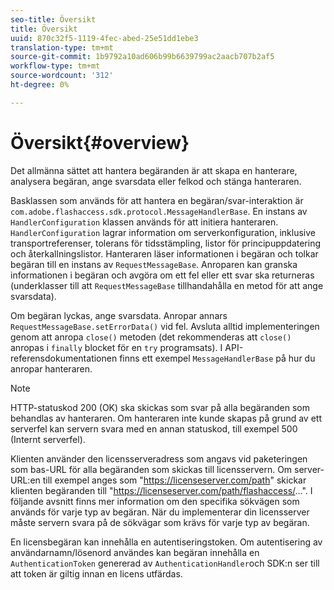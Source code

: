 ```yaml
---
seo-title: Översikt
title: Översikt
uuid: 870c32f5-1119-4fec-abed-25e51dd1ebe3
translation-type: tm+mt
source-git-commit: 1b9792a10ad606b99b6639799ac2aacb707b2af5
workflow-type: tm+mt
source-wordcount: '312'
ht-degree: 0%

---
```



# Översikt{#overview}

Det allmänna sättet att hantera begäranden är att skapa en hanterare, analysera begäran, ange svarsdata eller felkod och stänga hanteraren.

Basklassen som används för att hantera en begäran/svar-interaktion är `com.adobe.flashaccess.sdk.protocol.MessageHandlerBase`. En instans av `HandlerConfiguration` klassen används för att initiera hanteraren. `HandlerConfiguration` lagrar information om serverkonfiguration, inklusive transportreferenser, tolerans för tidsstämpling, listor för principuppdatering och återkallningslistor. Hanteraren läser informationen i begäran och tolkar begäran till en instans av `RequestMessageBase`. Anroparen kan granska informationen i begäran och avgöra om ett fel eller ett svar ska returneras (underklasser till att `RequestMessageBase` tillhandahålla en metod för att ange svarsdata).

Om begäran lyckas, ange svarsdata. Anropar annars `RequestMessageBase.setErrorData()` vid fel. Avsluta alltid implementeringen genom att anropa `close()` metoden (det rekommenderas att `close()` anropas i `finally` blocket för en `try` programsats). I API-referensdokumentationen finns ett exempel `MessageHandlerBase` på hur du anropar hanteraren.

>[!NOTE]
>
>HTTP-statuskod 200 (OK) ska skickas som svar på alla begäranden som behandlas av hanteraren. Om hanteraren inte kunde skapas på grund av ett serverfel kan servern svara med en annan statuskod, till exempel 500 (Internt serverfel).

Klienten använder den licensserveradress som angavs vid paketeringen som bas-URL för alla begäranden som skickas till licensservern. Om server-URL:en till exempel anges som &quot;<span></span>https://licenseserver.com/path&quot; skickar klienten begäranden till &quot;<span></span>https://licenseserver.com/path/flashaccess/...&quot;. I följande avsnitt finns mer information om den specifika sökvägen som används för varje typ av begäran. När du implementerar din licensserver måste servern svara på de sökvägar som krävs för varje typ av begäran.

En licensbegäran kan innehålla en autentiseringstoken. Om autentisering av användarnamn/lösenord användes kan begäran innehålla en `AuthenticationToken` genererad av `AuthenticationHandler`och SDK:n ser till att token är giltig innan en licens utfärdas.

